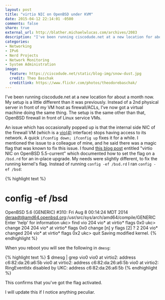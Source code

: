```yaml
---
layout: post
title: "virtio NIC on OpenBSD under KVM"
date: 2015-04-12 22:14:01 -0500
comments: false
share: true
external_url: http://blather.michaelwlucas.com/archives/2083
description: "I've been running ciscodude.net at a new location for about a month now. My setup is a little different than it was previously. Instead of a 2nd physical server in front of my VM host as firewall/ACLs, I've now got a virtual machine doing the same thing. The setup is the same other than that, OpenBSD firewall in front of Linux service VMs."
categories:
- Networking
- IPv6
- Nerd Projects
- Network Monitoring
- System Administration
image:
  feature: https://ciscodude.net/static/blog-img/snow-dust.jpg
  credit: Theo Baschak
  creditlink: https://www.flickr.com/photos/theodorebaschak/
---
```

I've been running ciscodude.net at a new location for about a month now. My setup is a little different than it was previously. Instead of a 2nd physical server in front of my VM host as firewall/ACLs, I've now got a virtual machine doing the same thing. The setup is the same other than that, OpenBSD firewall in front of Linux service VMs. 

An issue which has occasionally popped up is that the internal side NIC of the firewall VM (which is a [vio(4)](http://www.openbsd.org/cgi-bin/man.cgi/OpenBSD-current/man4/vio.4?query=vio) interface) stops having access to its network. A quick `ifconfig down; ifconfig up` fixes it for a while. I mentioned the issue to a colleague of mine, and he said there was a magic flag that was known to fix this issue. I found [this blog post](http://blather.michaelwlucas.com/archives/2083) entitled "virtio NIC on OpenBSD 5.5-current" which documented how to set the flag on a `/bsd.rd` for an in-place upgrade. My needs were slightly different, to fix the running kernel's flag. Instead of running `config -ef /bsd.rd` I ran `config -ef /bsd`:

{% highlight text %}
# config -ef /bsd
OpenBSD 5.6 (GENERIC) #310: Fri Aug  8 00:14:24 MDT 2014
    deraadt@amd64.openbsd.org:/usr/src/sys/arch/amd64/compile/GENERIC
Enter 'help' for information
ukc> find vio
204 vio* at virtio* flags 0x0
ukc> change 204
204 vio* at virtio* flags 0x0
change [n] y
flags [2] ? 2
204 vio* changed
204 vio* at virtio* flags 0x2
ukc> quit
Saving modified kernel.
{% endhighlight %}

When you reboot you will see the following in `dmesg`:

{% highlight text %}
$ dmesg | grep vio0
vio0 at virtio2: address c6:82:da:26:a6:5b
vio0 at virtio2: address c6:82:da:26:a6:5b
vio0 at virtio2: RingEventIdx disabled by UKC: address c6:82:da:26:a6:5b
{% endhighlight %}

This confirms that you've got the flag activated.

I will update this if I notice anything peculiar.
